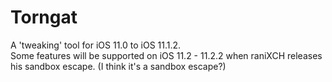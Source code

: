 # Torngat
A 'tweaking' tool for iOS 11.0 to iOS 11.1.2.<br>
Some features will be supported on iOS 11.2 - 11.2.2 when raniXCH releases his sandbox escape.  (I think it's a sandbox escape?)
